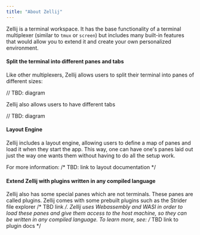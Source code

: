 ```yaml
---
title: "About Zellij"
---
```


Zellij is a terminal workspace. It has the base functionality of a terminal multiplexer (similar to `tmux` or `screen`) but includes many built-in features that would allow you to extend it and create your own personalized environment.

#### Split the terminal into different panes and tabs
Like other multiplexers, Zellij allows users to split their terminal into panes of different sizes:

// TBD: diagram

Zellij also allows users to have different tabs

// TBD: diagram

#### Layout Engine
Zellij includes a layout engine, allowing users to define a map of panes and load it when they start the app. This way, one can have one's panes laid out just the way one wants them without having to do all the setup work.

For more information: /* TBD: link to layout documentation */

#### Extend Zellij with plugins written in any compiled language
Zellij also has some special panes which are not terminals. These panes are called plugins. Zellij comes with some prebuilt plugins such as the Strider file explorer /* TBD link */. Zellij uses Webassembly and WASI in order to load these panes and give them access to the host machine, so they can be written in any compiled language. To learn more, see: /* TBD link to plugin docs */

